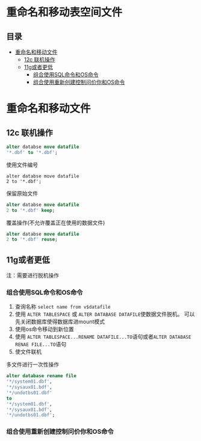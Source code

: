 # 重命名和移动表空间文件

## 目录

-   [重命名和移动文件](#重命名和移动文件)
    -   [12c 联机操作](#12c-联机操作)
    -   [11g或者更低](#11g或者更低)
        -   [组合使用SQL命令和OS命令](#组合使用SQL命令和OS命令)
        -   [组合使用重新创建控制问价你和OS命令](#组合使用重新创建控制问价你和OS命令)

# 重命名和移动文件

## 12c 联机操作

```sql
alter databse move datafile
'*.dbf' to '*.dbf';
```

使用文件编号

```shell
alter databse move datafile
2 to '*.dbf';
```

保留原始文件

```sql
alter databse move datafile
2 to '*.dbf' keep;
```

覆盖操作(不允许覆盖正在使用的数据文件)

```sql
alter databse move datafile
2 to '*.dbf' reuse;
```

## 11g或者更低

注：需要进行脱机操作

### 组合使用SQL命令和OS命令

1.  查询名称
    `select name from v$datafile`
2.  使用 `ALTER TABLESPACE` 或 `ALTER DATABASE DATAFILE`使数据文件脱机。
    可以先关闭数据库使得数据库进mount模式
3.  使用os命令移动到新位置
4.  使用 `ALTER TABLESPACE...RENAME DATAFILE...TO`语句或者`ALTER DATABASE RENAE FILE...TO`语句
5.  使文件联机

多文件进行一次性操作

```sql
alter database rename file
'*/system01.dbf',
'*/sysaux01.bdf',
'*/undotbs01.dbf'
to
'*/system01.dbf',
'*/sysaux01.bdf',
'*/undotbs01.dbf';
```

### 组合使用重新创建控制问价你和OS命令
